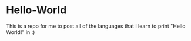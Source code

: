 # Hello-World
This is a repo for me to post all of the languages that I learn to print "Hello World!" in :)
